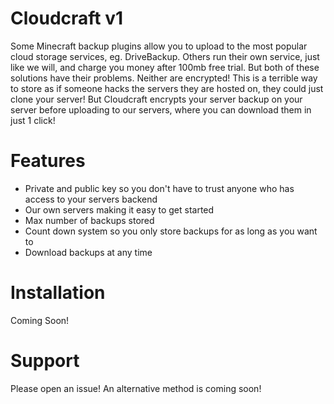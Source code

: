 # Cloudcraft v1
Some Minecraft backup plugins allow you to upload to the most popular cloud storage services, eg. DriveBackup. Others run their own service, just like we will, and charge you money after 100mb free trial. But both of these solutions have their problems. Neither are encrypted! This is a terrible way to store as if someone hacks the servers they are hosted on, they could just clone your server! But Cloudcraft encrypts your server backup on your server before uploading to our servers, where you can download them in just 1 click!

# Features
- Private and public key so you don't have to trust anyone who has access to your servers backend
- Our own servers making it easy to get started
- Max number of backups stored
- Count down system so you only store backups for as long as you want to
- Download backups at any time

# Installation

Coming Soon!

# Support

Please open an issue! An alternative method is coming soon!
